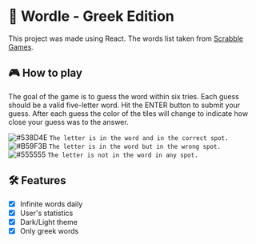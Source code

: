 # :game_die: Wordle - Greek Edition

This project was made using React. The words list taken from [Scrabble Games](https://sites.google.com/site/dimizaro/lexiko/lexeis5grammaton).

##  :video_game: How to play

The goal of the game is to guess the word within six tries. Each guess should be a valid five-letter word. Hit the ENTER button to submit your guess. After each guess the color of the tiles will change to indicate how close your guess was to the answer.

![#538D4E](https://via.placeholder.com/15/538D4E/000000?text=+) `The letter is in the word and in the correct spot.` <br />
![#B59F3B](https://via.placeholder.com/15/B59F3B/000000?text=+) `The letter is in the word but in the wrong spot.`  <br />
![#555555](https://via.placeholder.com/15/555555/000000?text=+) `The letter is not in the word in any spot.` <br />

##  :hammer_and_wrench: Features
- [x] Infinite words daily <br />
- [x] User's statistics <br />
- [x] Dark/Light theme <br />
- [x] Only greek words <br />
